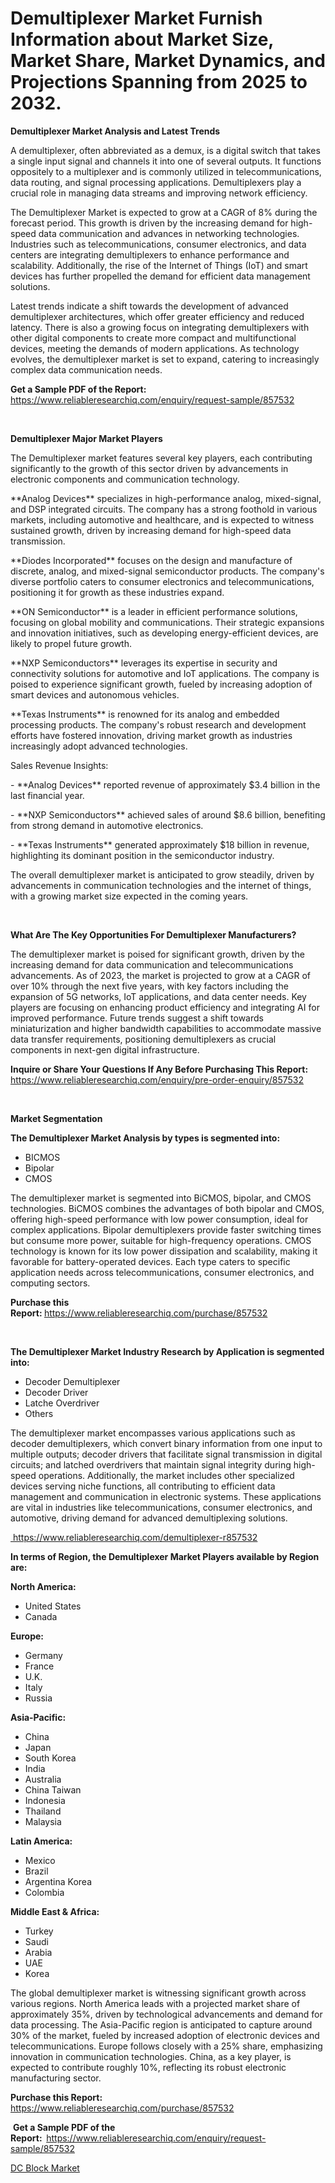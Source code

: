 <p><h1>Demultiplexer Market Furnish Information about Market Size, Market Share, Market Dynamics, and Projections Spanning from 2025 to 2032.</h1></p><p><strong>Demultiplexer Market Analysis and Latest Trends</strong></p>
<p><p>A demultiplexer, often abbreviated as a demux, is a digital switch that takes a single input signal and channels it into one of several outputs. It functions oppositely to a multiplexer and is commonly utilized in telecommunications, data routing, and signal processing applications. Demultiplexers play a crucial role in managing data streams and improving network efficiency.</p><p>The Demultiplexer Market is expected to grow at a CAGR of 8% during the forecast period. This growth is driven by the increasing demand for high-speed data communication and advances in networking technologies. Industries such as telecommunications, consumer electronics, and data centers are integrating demultiplexers to enhance performance and scalability. Additionally, the rise of the Internet of Things (IoT) and smart devices has further propelled the demand for efficient data management solutions.</p><p>Latest trends indicate a shift towards the development of advanced demultiplexer architectures, which offer greater efficiency and reduced latency. There is also a growing focus on integrating demultiplexers with other digital components to create more compact and multifunctional devices, meeting the demands of modern applications. As technology evolves, the demultiplexer market is set to expand, catering to increasingly complex data communication needs.</p></p>
<p><strong>Get a Sample PDF of the Report:&nbsp;</strong> <a href="https://www.reliableresearchiq.com/enquiry/request-sample/857532?utm_campaign=2927&utm_medium=2&utm_source=Github&utm_content=ia&utm_term=06042025&utm_id=demultiplexer">https://www.reliableresearchiq.com/enquiry/request-sample/857532</a></p>
<p>&nbsp;</p>
<p><strong>Demultiplexer Major Market Players</strong></p>
<p><p>The Demultiplexer market features several key players, each contributing significantly to the growth of this sector driven by advancements in electronic components and communication technology.</p><p>**Analog Devices** specializes in high-performance analog, mixed-signal, and DSP integrated circuits. The company has a strong foothold in various markets, including automotive and healthcare, and is expected to witness sustained growth, driven by increasing demand for high-speed data transmission.</p><p>**Diodes Incorporated** focuses on the design and manufacture of discrete, analog, and mixed-signal semiconductor products. The company's diverse portfolio caters to consumer electronics and telecommunications, positioning it for growth as these industries expand.</p><p>**ON Semiconductor** is a leader in efficient performance solutions, focusing on global mobility and communications. Their strategic expansions and innovation initiatives, such as developing energy-efficient devices, are likely to propel future growth.</p><p>**NXP Semiconductors** leverages its expertise in security and connectivity solutions for automotive and IoT applications. The company is poised to experience significant growth, fueled by increasing adoption of smart devices and autonomous vehicles.</p><p>**Texas Instruments** is renowned for its analog and embedded processing products. The company's robust research and development efforts have fostered innovation, driving market growth as industries increasingly adopt advanced technologies.</p><p>Sales Revenue Insights:</p><p>- **Analog Devices** reported revenue of approximately $3.4 billion in the last financial year.</p><p>- **NXP Semiconductors** achieved sales of around $8.6 billion, benefiting from strong demand in automotive electronics.</p><p>- **Texas Instruments** generated approximately $18 billion in revenue, highlighting its dominant position in the semiconductor industry.</p><p>The overall demultiplexer market is anticipated to grow steadily, driven by advancements in communication technologies and the internet of things, with a growing market size expected in the coming years.</p></p>
<p>&nbsp;</p>
<p><strong>What Are The Key Opportunities For Demultiplexer Manufacturers?</strong></p>
<p><p>The demultiplexer market is poised for significant growth, driven by the increasing demand for data communication and telecommunications advancements. As of 2023, the market is projected to grow at a CAGR of over 10% through the next five years, with key factors including the expansion of 5G networks, IoT applications, and data center needs. Key players are focusing on enhancing product efficiency and integrating AI for improved performance. Future trends suggest a shift towards miniaturization and higher bandwidth capabilities to accommodate massive data transfer requirements, positioning demultiplexers as crucial components in next-gen digital infrastructure.</p></p>
<p><strong>Inquire or Share Your Questions If Any Before Purchasing This Report:</strong> <a href="https://www.reliableresearchiq.com/enquiry/pre-order-enquiry/857532?utm_campaign=2927&utm_medium=2&utm_source=Github&utm_content=ia&utm_term=06042025&utm_id=demultiplexer">https://www.reliableresearchiq.com/enquiry/pre-order-enquiry/857532</a></p>
<p>&nbsp;</p>
<p><strong>Market Segmentation</strong></p>
<p><strong>The Demultiplexer Market Analysis by types is segmented into:</strong></p>
<p><ul><li>BICMOS</li><li>Bipolar</li><li>CMOS</li></ul></p>
<p><p>The demultiplexer market is segmented into BiCMOS, bipolar, and CMOS technologies. BiCMOS combines the advantages of both bipolar and CMOS, offering high-speed performance with low power consumption, ideal for complex applications. Bipolar demultiplexers provide faster switching times but consume more power, suitable for high-frequency operations. CMOS technology is known for its low power dissipation and scalability, making it favorable for battery-operated devices. Each type caters to specific application needs across telecommunications, consumer electronics, and computing sectors.</p></p>
<p><strong>Purchase this Report:&nbsp;</strong><a href="https://www.reliableresearchiq.com/purchase/857532?utm_campaign=2927&utm_medium=2&utm_source=Github&utm_content=ia&utm_term=06042025&utm_id=demultiplexer">https://www.reliableresearchiq.com/purchase/857532</a></p>
<p>&nbsp;</p>
<p><strong>The Demultiplexer Market Industry Research by Application is segmented into:</strong></p>
<p><ul><li>Decoder Demultiplexer</li><li>Decoder Driver</li><li>Latche Overdriver</li><li>Others</li></ul></p>
<p><p>The demultiplexer market encompasses various applications such as decoder demultiplexers, which convert binary information from one input to multiple outputs; decoder drivers that facilitate signal transmission in digital circuits; and latched overdrivers that maintain signal integrity during high-speed operations. Additionally, the market includes other specialized devices serving niche functions, all contributing to efficient data management and communication in electronic systems. These applications are vital in industries like telecommunications, consumer electronics, and automotive, driving demand for advanced demultiplexing solutions.</p></p>
<p><a href="https://www.reliableresearchiq.com/demultiplexer-r857532?utm_campaign=2927&utm_medium=2&utm_source=Github&utm_content=ia&utm_term=06042025&utm_id=demultiplexer">&nbsp;https://www.reliableresearchiq.com/demultiplexer-r857532</a></p>
<p><strong>In terms of Region, the Demultiplexer Market Players available by Region are:</strong></p>
<p>
    <p> <strong> North America: </strong>
        <ul>
            <li>United States</li>
            <li>Canada</li>
        </ul>
        </p> 
    <p> <strong> Europe: </strong>
        <ul>
            <li>Germany</li>
            <li>France</li>
            <li>U.K.</li>
            <li>Italy</li>
            <li>Russia</li>
        </ul>
        </p> 
    <p> <strong> Asia-Pacific: </strong>
        <ul>
            <li>China</li>
            <li>Japan</li>
            <li>South Korea</li>
            <li>India</li>
            <li>Australia</li>
            <li>China Taiwan</li>
            <li>Indonesia</li>
            <li>Thailand</li>
            <li>Malaysia</li>
        </ul>
        </p> 
    <p> <strong> Latin America: </strong>
        <ul>
            <li>Mexico</li>
            <li>Brazil</li>
            <li>Argentina Korea</li>
            <li>Colombia</li>
        </ul>
        </p> 
    <p> <strong> Middle East & Africa: </strong>
        <ul>
            <li>Turkey</li>
            <li>Saudi</li>
            <li>Arabia</li>
            <li>UAE</li>
            <li>Korea</li>
        </ul>
    </p>
    </p>
<p><p>The global demultiplexer market is witnessing significant growth across various regions. North America leads with a projected market share of approximately 35%, driven by technological advancements and demand for data processing. The Asia-Pacific region is anticipated to capture around 30% of the market, fueled by increased adoption of electronic devices and telecommunications. Europe follows closely with a 25% share, emphasizing innovation in communication technologies. China, as a key player, is expected to contribute roughly 10%, reflecting its robust electronic manufacturing sector.</p></p>
<p><strong>Purchase this Report: </strong><a href="https://www.reliableresearchiq.com/purchase/857532?utm_campaign=2927&utm_medium=2&utm_source=Github&utm_content=ia&utm_term=06042025&utm_id=demultiplexer">https://www.reliableresearchiq.com/purchase/857532</a></p>
<p>&nbsp;<strong>Get a Sample PDF of the Report:&nbsp;&nbsp;</strong><a href="https://www.reliableresearchiq.com/enquiry/request-sample/857532?utm_campaign=2927&utm_medium=2&utm_source=Github&utm_content=ia&utm_term=06042025&utm_id=demultiplexer">https://www.reliableresearchiq.com/enquiry/request-sample/857532</a></p>
<p><strong></strong></p>
<p><p><a href="https://github.com/djarixneoza/Market-Research-Report-List-1/blob/main/dc-block-market.md?utm_campaign=2927&utm_medium=2&utm_source=Github&utm_content=ia&utm_term=06042025&utm_id=demultiplexer">DC Block Market</a></p></p>